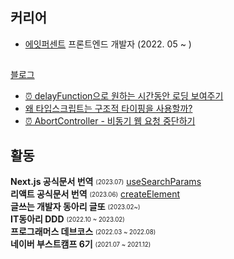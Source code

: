 ## 커리어

- [에잇퍼센트](https://8percent.kr/) 프론트엔드 개발자 (2022. 05 ~ )

## 
[블로그](https://velog.io/@sa02045)

- [⏰ delayFunction으로 원하는 시간동안 로딩 보여주기](https://velog.io/@sa02045/delayFunction%EC%9C%BC%EB%A1%9C-%EC%9B%90%ED%95%98%EB%8A%94-%EC%8B%9C%EA%B0%84%EB%8F%99%EC%95%88-%EB%A1%9C%EB%94%A9-%EB%B3%B4%EC%97%AC%EC%A3%BC%EA%B8%B0)
- [왜 타입스크립트는 구조적 타이핑을 사용할까?](https://velog.io/@sa02045/%EC%99%9C-%ED%83%80%EC%9E%85%EC%8A%A4%ED%81%AC%EB%A6%BD%ED%8A%B8%EB%8A%94-%EA%B5%AC%EC%A1%B0%EC%A0%81-%ED%83%80%EC%9D%B4%ED%95%91%EC%9D%84-%EC%82%AC%EC%9A%A9%ED%95%A0%EA%B9%8C-5d632vd6)
- [⏰ AbortController - 비동기 웹 요청 중단하기](https://velog.io/@sa02045/AbortController-%EB%B9%84%EB%8F%99%EA%B8%B0-%EC%9A%94%EC%B2%AD-%EC%A4%91%EB%8B%A8%ED%95%98%EA%B8%B0)

## 활동

**Next.js 공식문서 번역** <sub><sup>(2023.07)</sup></sub> [useSearchParams](https://github.com/Nextjs-kr/Nextjs.kr/pull/417)</sup></sub>  
**리액트 공식문서 번역** <sub><sup>(2023.06)</sup></sub> [createElement](https://github.com/reactjs/ko.react.dev/pull/677)</sup></sub>  
**글쓰는 개발자 동아리 글또** <sub><sup>(2023.02~)</sup></sub>  
**IT동아리 DDD** <sub><sup>(2022.10 ~ 2023.02)</sup></sub>  
**프로그래머스 데브코스** <sub><sup>(2022.03 ~ 2022.08)</sup></sub>  
**네이버 부스트캠프 6기** <sub><sup>(2021.07 ~ 2021.12)</sup></sub>  
